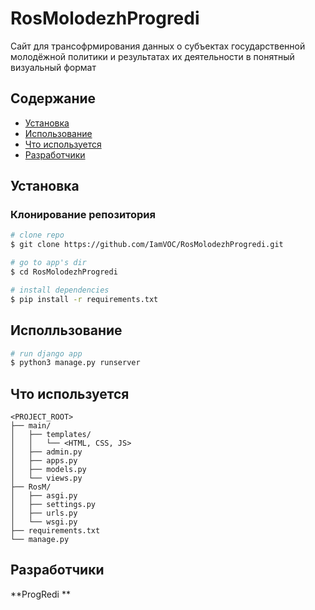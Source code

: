 
# RosMolodezhProgredi
Сайт для трансофрмирования данных о субъектах государственной молодёжной политики и результатах их деятельности в понятный визуальный формат

## Содержание

* [Установка](#установка)
* [Использование](#использования)
* [Что используется](#что-использоваться)
* [Разработчики](#разработчики)

## Установка

### Клонирование репозитория
``` bash
# clone repo
$ git clone https://github.com/IamVOC/RosMolodezhProgredi.git

# go to app's dir
$ cd RosMolodezhProgredi

# install dependencies
$ pip install -r requirements.txt
```

## Исполльзование
``` bash
# run django app
$ python3 manage.py runserver
```

## Что используется
```
<PROJECT_ROOT>
├── main/
│   ├── templates/
│   │   └── <HTML, CSS, JS>
│   ├── admin.py
│   ├── apps.py
│   ├── models.py
│   └── views.py
├── RosM/
│   ├── asgi.py
│   ├── settings.py
│   ├── urls.py
│   └── wsgi.py
├── requirements.txt
└── manage.py
```

## Разработчики
**ProgRedi **

